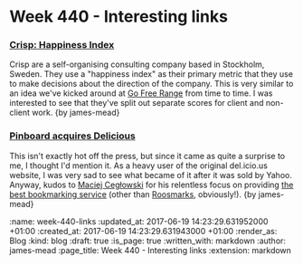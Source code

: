 Week 440 - Interesting links
============================

### [Crisp: Happiness Index](http://dna.crisp.se/docs/happiness-index.html)

Crisp are a self-organising consulting company based in Stockholm, Sweden. They use a "happiness index" as their primary metric that they use to make decisions about the direction of the company. This is very similar to an idea we've kicked around at [Go Free Range][] from time to time. I was interested to see that they've split out separate scores for client and non-client work. {by james-mead}

[Go Free Range]: /


### [Pinboard acquires Delicious](https://blog.pinboard.in/2017/06/pinboard_acquires_delicious/)

This isn't exactly hot off the press, but since it came as quite a surprise to me, I thought I'd mention it. As a heavy user of the original del.icio.us website, I was very sad to see what became of it after it was sold by Yahoo. Anyway, kudos to [Maciej Cegłowski][] for his relentless focus on providing [the best bookmarking service][pinboard] (other than [Roosmarks][], obviously!). {by james-mead}

[Maciej Cegłowski]: http://idlewords.com/
[pinboard]: https://pinboard.in
[Roosmarks]: https://github.com/chrisroos/roosmarks


:name: week-440-links
:updated_at: 2017-06-19 14:23:29.631952000 +01:00
:created_at: 2017-06-19 14:23:29.631943000 +01:00
:render_as: Blog
:kind: blog
:draft: true
:is_page: true
:written_with: markdown
:author: james-mead
:page_title: Week 440 - Interesting links
:extension: markdown
